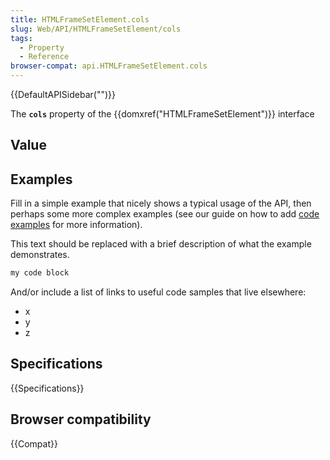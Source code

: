 ```yaml
---
title: HTMLFrameSetElement.cols
slug: Web/API/HTMLFrameSetElement/cols
tags:
  - Property
  - Reference
browser-compat: api.HTMLFrameSetElement.cols
---
```

{{DefaultAPISidebar("")}}

The **`cols`** property of the {{domxref("HTMLFrameSetElement")}} interface 

## Value



## Examples

Fill in a simple example that nicely shows a typical usage of the API, then perhaps some more complex examples (see our guide on how to add [code examples](/en-US/docs/MDN/Contribute/Structures/Code_examples) for more information).

This text should be replaced with a brief description of what the example demonstrates.

```js
my code block
```

And/or include a list of links to useful code samples that live elsewhere:

*   x
*   y
*   z

## Specifications

{{Specifications}}

## Browser compatibility

{{Compat}}



